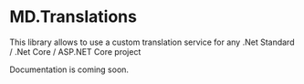 # MD.Translations
This library allows to use a custom translation service for any .Net Standard / .Net Core / ASP.NET Core project 

Documentation is coming soon.
